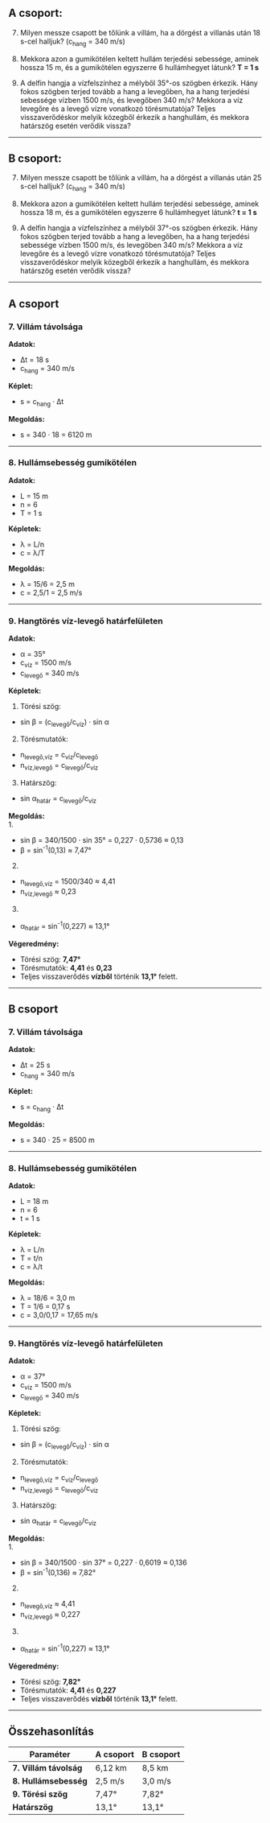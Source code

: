 ## A csoport:

7. Milyen messze csapott be tőlünk a villám, ha a dörgést a villanás után 18 s-cel halljuk? (c<sub>hang</sub> = 340 m/s)

8. Mekkora azon a gumikötélen keltett hullám terjedési sebessége, aminek hossza 15 m, és a gumikötélen egyszerre 6 hullámhegyet látunk? **T = 1 s**

9. A delfin hangja a vízfelszínhez a mélyből 35°-os szögben érkezik. Hány fokos szögben terjed tovább a hang a levegőben, ha a hang terjedési sebessége vízben 1500 m/s, és levegőben 340 m/s? Mekkora a víz levegőre és a levegő vízre vonatkozó törésmutatója? Teljes visszaverődéskor melyik közegből érkezik a hanghullám, és mekkora határszög esetén verődik vissza?

---

## B csoport:

7. Milyen messze csapott be tőlünk a villám, ha a dörgést a villanás után 25 s-cel halljuk? (c<sub>hang</sub> = 340 m/s)

8. Mekkora azon a gumikötélen keltett hullám terjedési sebessége, aminek hossza 18 m, és a gumikötélen egyszerre 6 hullámhegyet látunk? **t = 1 s**

9. A delfin hangja a vízfelszínhez a mélyből 37°-os szögben érkezik. Hány fokos szögben terjed tovább a hang a levegőben, ha a hang terjedési sebessége vízben 1500 m/s, és levegőben 340 m/s? Mekkora a víz levegőre és a levegő vízre vonatkozó törésmutatója? Teljes visszaverődéskor melyik közegből érkezik a hanghullám, és mekkora határszög esetén verődik vissza?

---

## A csoport

### 7. Villám távolsága  
**Adatok:**  
- Δt = 18 s
- c<sub>hang</sub> = 340 m/s  

**Képlet:**  
- s = c<sub>hang</sub> · Δt  

**Megoldás:**  
- s = 340 · 18 = 6120 m 

---

### 8. Hullámsebesség gumikötélen  
**Adatok:**  
- L = 15 m
- n = 6
- T = 1 s  

**Képletek:**  
- λ = L/n
- c = λ/T  

**Megoldás:**  
- λ = 15/6 = 2,5 m
- c = 2,5/1 = 2,5 m/s  

---

### 9. Hangtörés víz-levegő határfelületen  
**Adatok:**  
- α = 35°
- c<sub>víz</sub> = 1500 m/s
- c<sub>levegő</sub> = 340 m/s  

**Képletek:**  
1. Törési szög:  
- sin β = (c<sub>levegő</sub>/c<sub>víz</sub>) · sin α  

2. Törésmutatók:  
- n<sub>levegő,víz</sub> = c<sub>víz</sub>/c<sub>levegő</sub>
- n<sub>víz,levegő</sub> = c<sub>levegő</sub>/c<sub>víz</sub>  

3. Határszög:  
- sin α<sub>határ</sub> = c<sub>levegő</sub>/c<sub>víz</sub>  

**Megoldás:**  
1. 
- sin β = 340/1500 · sin 35° = 0,227 · 0,5736 ≈ 0,13  
- β = sin<sup>-1</sup>(0,13) ≈ 7,47°  

2. 
- n<sub>levegő,víz</sub> = 1500/340 ≈ 4,41
- n<sub>víz,levegő</sub> ≈ 0,23  

3. 
- α<sub>határ</sub> = sin<sup>-1</sup>(0,227) ≈ 13,1°  

**Végeredmény:**  
- Törési szög: **7,47°**  
- Törésmutatók: **4,41** és **0,23**  
- Teljes visszaverődés **vízből** történik **13,1°** felett.  

---

## B csoport

### 7. Villám távolsága  
**Adatok:**  
- Δt = 25 s
- c<sub>hang</sub> = 340 m/s  

**Képlet:**  
- s = c<sub>hang</sub> · Δt  

**Megoldás:**  
- s = 340 · 25 = 8500 m 

---

### 8. Hullámsebesség gumikötélen  
**Adatok:**  
- L = 18 m
- n = 6
- t = 1 s  

**Képletek:**  
- λ = L/n
- T = t/n
- c = λ/t  

**Megoldás:**  
- λ = 18/6 = 3,0 m
- T = 1/6 = 0,17 s
- c = 3,0/0,17 = 17,65 m/s  

---

### 9. Hangtörés víz-levegő határfelületen  
**Adatok:**  
- α = 37°
- c<sub>víz</sub> = 1500 m/s
- c<sub>levegő</sub> = 340 m/s  

**Képletek:**  
1. Törési szög:  
- sin β = (c<sub>levegő</sub>/c<sub>víz</sub>) · sin α  

2. Törésmutatók:  
- n<sub>levegő,víz</sub> = c<sub>víz</sub>/c<sub>levegő</sub>
- n<sub>víz,levegő</sub> = c<sub>levegő</sub>/c<sub>víz</sub>  

3. Határszög:  
- sin α<sub>határ</sub> = c<sub>levegő</sub>/c<sub>víz</sub>  

**Megoldás:**  
1. 
- sin β = 340/1500 · sin 37° = 0,227 · 0,6019 ≈ 0,136  
- β = sin<sup>-1</sup>(0,136) ≈ 7,82°  

2. 
- n<sub>levegő,víz</sub> ≈ 4,41
- n<sub>víz,levegő</sub> ≈ 0,227  

3. 
- α<sub>határ</sub> = sin<sup>-1</sup>(0,227) ≈ 13,1°  

**Végeredmény:**  
- Törési szög: **7,82°**  
- Törésmutatók: **4,41** és **0,227**  
- Teljes visszaverődés **vízből** történik **13,1°** felett.  


---

## Összehasonlítás
| Paraméter              | A csoport        | B csoport         |  
|------------------------|------------------|-------------------|  
| **7. Villám távolság** | 6,12 km          | 8,5 km            |  
| **8. Hullámsebesség**  | 2,5 m/s          | 3,0 m/s           |  
| **9. Törési szög**     | 7,47°            | 7,82°             |  
| **Határszög**          | 13,1°            | 13,1°             |  
